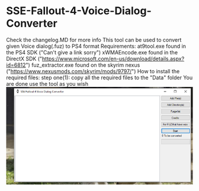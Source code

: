 # SSE-Fallout-4-Voice-Dialog-Converter
Check the changelog.MD for more info
This tool can be used to convert given Voice dialog(.fuz) to PS4 format
Requirements:
at9tool.exe found in the PS4 SDK ("Can't give a link sorry")
xWMAEncode.exe found in the DirectX SDK ("https://www.microsoft.com/en-us/download/details.aspx?id=6812")
fuz_extractor.exe found on the skyrim nexus ("https://www.nexusmods.com/skyrim/mods/9797/")
How to install the required files:
step one(1): copy all the required files to the "Data" folder
You are done use the tool as you wish
![Screenshot](Main.PNG)